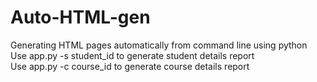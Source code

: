 # Auto-HTML-gen
Generating HTML pages automatically from command line using python<br>
Use app.py -s student_id to generate student details report<br>
Use app.py -c course_id to generate course details report
